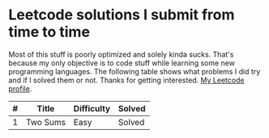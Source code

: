 # Leetcode solutions I submit from time to time

Most of this stuff is poorly optimized and solely kinda sucks. That's because my only objective is to code stuff while learning some new programming languages. The following table shows what problems I did try and if I solved them or not. Thanks for getting interested. [My Leetcode profile](https://leetcode.com/Bombaclath97/).

#| Title | Difficulty | Solved
|---------|-------|------------|-------|
1|Two Sums|Easy|Solved